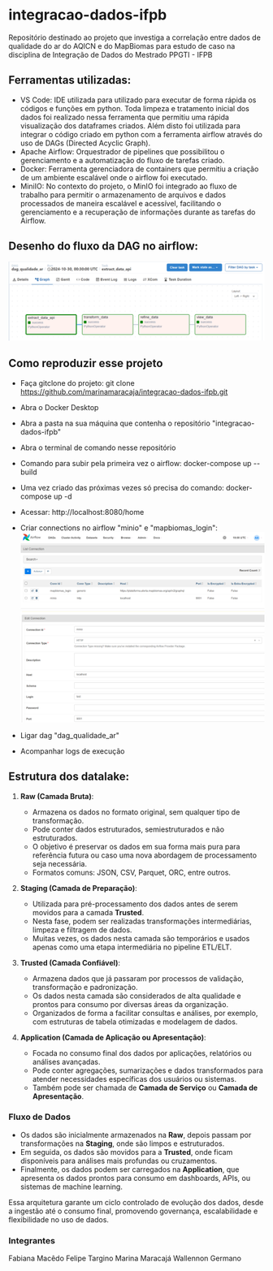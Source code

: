 # integracao-dados-ifpb
Repositório destinado ao projeto que investiga a correlação entre dados de qualidade do ar do AQICN e do MapBiomas para estudo de caso na disciplina de Integração de Dados do Mestrado PPGTI - IFPB

## Ferramentas utilizadas:
- VS Code: IDE utilizada para utilizado para executar de forma rápida os códigos e funções em python. Toda limpeza e tratamento inicial dos dados foi realizado nessa ferramenta que permitiu uma rápida visualização dos dataframes criados. Além disto foi utilizada para integrar o código criado em python com a ferramenta airflow através do uso de DAGs (Directed Acyclic Graph).
- Apache Airflow: Orquestrador de pipelines que possibilitou o gerenciamento e a automatização do fluxo de tarefas criado.
- Docker: Ferramenta gerenciadora de containers que permitiu a criação de um ambiente escalável onde o airflow foi executado.
- MiniIO: No contexto do projeto, o MinIO foi integrado ao fluxo de trabalho para permitir o armazenamento de arquivos e dados processados de maneira escalável e acessível, facilitando o gerenciamento e a recuperação de informações durante as tarefas do Airflow.

## Desenho do fluxo da DAG no airflow:

![fluxo da dag](images/fluxo_dag.png)

## Como reproduzir esse projeto
- Faça gitclone do projeto: git clone https://github.com/marinamaracaja/integracao-dados-ifpb.git
- Abra o Docker Desktop
- Abra a pasta na sua máquina que contenha o repositório "integracao-dados-ifpb"
- Abra o terminal de comando nesse repositório
- Comando para subir pela primeira vez o airflow: docker-compose up --build
- Uma vez criado das próximas vezes só precisa do comando: docker-compose up -d
- Acessar: http://localhost:8080/home
- Criar connections no airflow "minio" e "mapbiomas_login":
![connections](images/connections_airflow.png)
![connections](images/connections_airflow_minio.png)

- Ligar dag "dag_qualidade_ar"
- Acompanhar logs de execução


## Estrutura dos datalake:
1. **Raw (Camada Bruta)**:
   - Armazena os dados no formato original, sem qualquer tipo de transformação.
   - Pode conter dados estruturados, semiestruturados e não estruturados.
   - O objetivo é preservar os dados em sua forma mais pura para referência futura ou caso uma nova abordagem de processamento seja necessária.
   - Formatos comuns: JSON, CSV, Parquet, ORC, entre outros.

2. **Staging (Camada de Preparação)**:
   - Utilizada para pré-processamento dos dados antes de serem movidos para a camada **Trusted**.
   - Nesta fase, podem ser realizadas transformações intermediárias, limpeza e filtragem de dados.
   - Muitas vezes, os dados nesta camada são temporários e usados apenas como uma etapa intermediária no pipeline ETL/ELT.

3. **Trusted (Camada Confiável)**:
   - Armazena dados que já passaram por processos de validação, transformação e padronização.
   - Os dados nesta camada são considerados de alta qualidade e prontos para consumo por diversas áreas da organização.
   - Organizados de forma a facilitar consultas e análises, por exemplo, com estruturas de tabela otimizadas e modelagem de dados.

4. **Application (Camada de Aplicação ou Apresentação)**:
   - Focada no consumo final dos dados por aplicações, relatórios ou análises avançadas.
   - Pode conter agregações, sumarizações e dados transformados para atender necessidades específicas dos usuários ou sistemas.
   - Também pode ser chamada de **Camada de Serviço** ou **Camada de Apresentação**.

### Fluxo de Dados
- Os dados são inicialmente armazenados na **Raw**, depois passam por transformações na **Staging**, onde são limpos e estruturados.
- Em seguida, os dados são movidos para a **Trusted**, onde ficam disponíveis para análises mais profundas ou cruzamentos.
- Finalmente, os dados podem ser carregados na **Application**, que apresenta os dados prontos para consumo em dashboards, APIs, ou sistemas de machine learning.

Essa arquitetura garante um ciclo controlado de evolução dos dados, desde a ingestão até o consumo final, promovendo governança, escalabilidade e flexibilidade no uso de dados.

### Integrantes
Fabiana Macêdo
Felipe Targino
Marina Maracajá
Wallennon Germano
